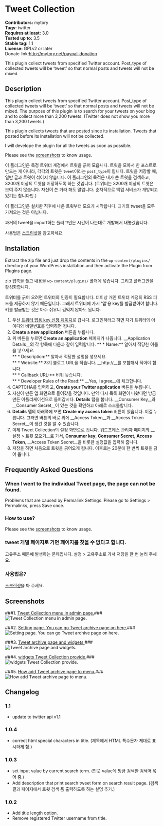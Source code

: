 # Tweet Collection #
**Contributors:** mytory  
**Tags:** twitter  
**Requires at least:** 3.0  
**Tested up to:** 3.5  
**Stable tag:** 1.1  
**License:** GPLv2 or later  
Donate link:http://mytory.net/paypal-donation

This plugin collect tweets from specified Twitter account. Post_type of collected tweets will be ‘tweet’ so that normal posts and tweets will not be mixed.


## Description ##

This plugin collect tweets from specified Twitter account. Post_type of collected tweets will be ‘tweet’ so that normal posts and tweets will not be mixed. The purpose of this plugin is to search for your tweets on your blog and to collect more than 3,200 tweets. (Twitter does not show you more than 3,200 tweets.)

This plugin collects tweets that are posted since its installation. Tweets that posted before its installation will not be collected.

I will develope the plugin for all the tweets as soon as possible.

Please see the [screenshots](http://wordpress.org/extend/plugins/tweet-collection/screenshots/) to know usage.

이 플러그인은 특정 트위터 계정에서 트윗을 긁어 모읍니다. 트윗을 모아서 한 포스트로 만드는 게 아니라, 각각의 트윗은 `tweet`이라는 `post_type`이 됩니다. 트윗을 저장할 때, 일반 글과 트윗이 섞이지 않습니다. 이 플러그인의 목적은 내가 쓴 트윗을 검색하고, 3200개 이상의 트윗을 저장하도록 하는 것입니다. (트위터는 3200개 이상의 트윗은 보여 주지 않습니다. 자신이 쓴 거라 해도 말입니다. 순차적으로 백업 서비스가 개방되고 있기는 합니다만.)

이 플러그인은 설치한 직후에 나온 트윗부터 모으기 시작합니다. 과거의 tweet을 모두 가져오는 것은 아닙니다.

과거의 tweet을 import하는 플러그인은 시간이 나는대로 개발해서 내놓겠습니다.

사용법은 [스크린샷](http://wordpress.org/extend/plugins/tweet-collection/screenshots/)을 참고하세요.

## Installation ##

Extract the zip file and just drop the contents in the `wp-content/plugins/` directory of your WordPress installation and then activate the Plugin from Plugins page.

zip 압축을 풀고 내용을 `wp-content/plugins/` 폴더에 넣습니다. 그리고 플러그인을 활성화합니다.

트위터를 긁어 오려면 트위터의 인증이 필요합니다. 더이상 개인 트위터 계정의 RSS 피드를 제공하지 않기 때문입니다. 그래서 트위터에 가서 '앱'용 key를 발급받아야 합니다. 키를 발급받는 것은 아주 쉬우니 겁먹지 않아도 됩니다.

1. 우선 [트위터 앱용 key 신청 페이지](https://dev.twitter.com/apps)로 갑니다. 로그인하라고 하면 자기 트위터의 아이디와 비밀번호를 입력하면 됩니다.
2. __Create a new application__ 버튼을 누릅니다.
3. 위 버튼을 누르면 __Create an application__ 페이지가 나옵니다. __Application Details__의 각 항목에 다음과 같이 입력합니다.
**    * Name:** 알아서 적당한 이름을 넣으세요.  
**    * Description:** 알아서 적당한 설명을 넣으세요.  
**    * Website:** 자기 블로그 URL을 적습니다. __http://__를 포함해서 적어야 합니다.  
**    * Callback URL:** 비워 놓습니다.  
**    * Developer Rules of the Road:** __Yes, I agree__에 체크합니다.  
4. CAPTCHA를 입력하고, __Create your Twitter application__ 버튼을 누릅니다.
5. 자신이 만든 앱 화면으로 들어갔을 것입니다. 만약 다시 목록 화면이 나왔다면 방금 만든 어플리케이션으로 들어갑시다. __Details__ 탭을 봅니다. __Consumer Key__와 __Consumer Secret__이 있는 것을 확인하고 아래로 스크롤합니다.
6. __Details__ 탭의 아래쪽에 보면 __Create my access token__ 버튼이 있습니다. 이걸 누릅니다. 그러면 버튼의 바로 위에 __Access Token__과 __Access Token Secret__이 생긴 것을 알 수 있습니다.
7. 이제 Tweet Collection의 설정 화면으로 갑니다. 워드프레스 관리자 페이지의 __설정 > 트윗 모으기__로 가서, __Consumer key__, __Consumer Secret__, __Access Token__, __Access Token Secret__을 비롯한 설정값을 입력해 줍니다. 
8. 저장을 하면 처음으로 트윗을 긁어오게 됩니다. 이후로는 20분에 한 번씩 트윗을 긁어 옵니다.

## Frequently Asked Questions ##

### When I went to the individual Tweet page, the page can not be found. ###

Problems that are caused by Permalink Settings. Please go to Settings > Permalinks, press Save once.

### How to use? ###

Please see the [screenshots](http://wordpress.org/extend/plugins/tweet-collection/screenshots/) to know usage.

### tweet 개별 페이지로 가면 페이지를 찾을 수 없다고 합니다. ###

고유주소 때문에 발생하는 문제입니다. 설정 > 고유주소로 가서 저장을 한 번 눌러 주세요.

### 사용법은? ###

[스크린샷](http://wordpress.org/extend/plugins/tweet-collection/screenshots/)을 봐 주세요.

## Screenshots ##

###1. [Tweet Collection menu in admin page.](http://s-plugins.wordpress.org/tweet-collection/assets/screenshot-1.png)###
![[Tweet Collection menu in admin page.](http://s-plugins.wordpress.org/tweet-collection/assets/screenshot-1.png)](http://s.wordpress.org/extend/plugins/tweet-collection/screenshot-1.png)

###2. [Setting page. You can go Tweet archive page on here.](http://s-plugins.wordpress.org/tweet-collection/assets/screenshot-2.png)###
![[Setting page. You can go Tweet archive page on here.](http://s-plugins.wordpress.org/tweet-collection/assets/screenshot-2.png)](http://s.wordpress.org/extend/plugins/tweet-collection/screenshot-2.png)

###3. [Tweet archive page and widgets.](http://s-plugins.wordpress.org/tweet-collection/assets/screenshot-3.png)###
![[Tweet archive page and widgets.](http://s-plugins.wordpress.org/tweet-collection/assets/screenshot-3.png)](http://s.wordpress.org/extend/plugins/tweet-collection/screenshot-3.png)

###4. [widgets Tweet Collection provide.](http://s-plugins.wordpress.org/tweet-collection/assets/screenshot-4.png)###
![[widgets Tweet Collection provide.](http://s-plugins.wordpress.org/tweet-collection/assets/screenshot-4.png)](http://s.wordpress.org/extend/plugins/tweet-collection/screenshot-4.png)

###5. [How add Tweet archive page to menu.](http://s-plugins.wordpress.org/tweet-collection/assets/screenshot-5.png)###
![[How add Tweet archive page to menu.](http://s-plugins.wordpress.org/tweet-collection/assets/screenshot-5.png)](http://s.wordpress.org/extend/plugins/tweet-collection/screenshot-5.png)


## Changelog ##

### 1.1 ###

* update to twitter api v1.1

### 1.0.4 ###

* correct html special characters in title. (제목에서 HTML 특수문자 제대로 표시하게 함.)

### 1.0.3 ###

* set input value by current search term. (인풋 value에 방금 검색한 검색어 넣어 줌.)
* Add description that print search tweet form on search result page. (검색 결과 페이지에서 트윗 검색 폼 출력하도록 하는 설명 추가.)

### 1.0.2 ###

* Add title length option.
* Remove registered Twitter username from title.